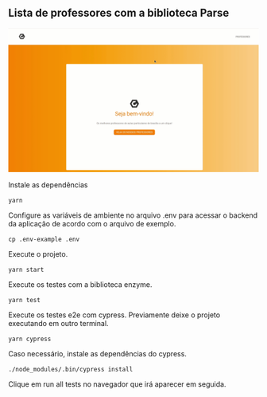 ## Lista de professores com a biblioteca Parse

<img src="src/assets/sitelistadeprofessores.gif">

Instale as dependências

```console
yarn
```

Configure as variáveis de ambiente no arquivo .env para acessar o backend da aplicação de acordo com o arquivo de exemplo.

```console
cp .env-example .env
```

Execute o projeto.
```console
yarn start
```

Execute os testes com a biblioteca enzyme.

```console
yarn test
```

Execute os testes e2e com cypress. Previamente deixe o projeto executando em outro terminal.

```console
yarn cypress
```

Caso necessário, instale as dependências do cypress.

```console
./node_modules/.bin/cypress install
```

Clique em run all tests no navegador que irá aparecer em seguida.
